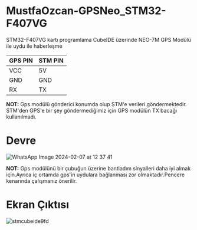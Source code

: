 # MustfaOzcan-GPSNeo_STM32-F407VG
 STM32-F407VG kartı programlama  CubeIDE üzerinde NEO-7M GPS Modülü ile uydu ile haberleşme 

| GPS PIN | STM PIN |
|---------|---------|
| VCC     | 5V      |
| GND     | GND     |
| RX      | TX      |

<div class="alert alert-info" role="alert">
  <strong>NOT:</strong> Gps modülü gönderici konumda olup STM'e verileri göndermektedir. STM'den GPS'e bir şey göndermediğimiz için GPS modülün TX bacağı kullanılmadı.
</div>



Devre 
=====
![WhatsApp Image 2024-02-07 at 12 37 41](https://github.com/MustfaOzcan/MustfaOzcan-GPSNeo_STM32-F407VG/assets/103693735/1deae815-559e-4c19-af97-ef891c410171)

<div class="alert alert-info" role="alert">
  <strong>NOT:</strong>  Gps modülünü bir çubuğun üzerine bantladım sinyalleri daha iyi almak için.Ayrıca iç ortamda gps'in uydulara bağlanması zor olmaktadır.Pencere kenarında çalışmanız önerilir.
</div>




Ekran Çıktısı
===========
![stmcubeide9fd](https://github.com/MustfaOzcan/MustfaOzcan-GPSNeo_STM32-F407VG/assets/103693735/2419e67c-8281-4eb3-8e44-cd138ea1bbde)

